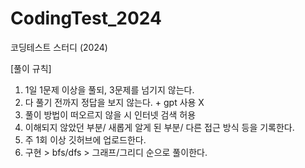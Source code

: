 # CodingTest_2024
코딩테스트 스터디 (2024)

[풀이 규칙]
1. 1일 1문제 이상을 풀되, 3문제를 넘기지 않는다.
2. 다 풀기 전까지 정답을 보지 않는다. + gpt 사용 X
3. 풀이 방법이 떠오르지 않을 시 인터넷 검색 허용
4. 이해되지 않았던 부분/ 새롭게 알게 된 부분/ 다른 접근 방식 등을 기록한다.
5. 주 1회 이상 깃허브에 업로드한다.
6. 구현 > bfs/dfs > 그래프/그리디 순으로 풀이한다.
